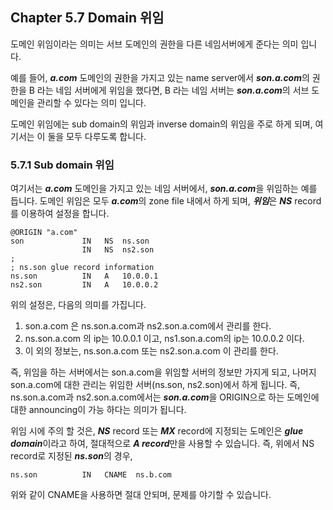 ## Chapter 5.7 Domain 위임

도메인 위임이라는 의미는 서브 도메인의 권한을 다른 네임서버에게 준다는 의미 입니다.

예를 들어, ***a.com*** 도메인의 권한을 가지고 있는 name server에서 ***son.a.com***의 권한을 B 라는 네임 서버에게 위임을 했다면, B 라는 네임 서버는 ***son.a.com***의 서브 도메인을 관리할 수 있다는 의미 입니다.

도메인 위임에는 sub domain의 위임과 inverse domain의 위임을 주로 하게 되며, 여기서는 이 둘을 모두 다루도록 합니다.

### 5.7.1 Sub domain 위임

여기서는 ***a.com*** 도메인을 가지고 있는 네임 서버에서, ***son.a.com***을 위임하는 예를 듭니다. 도메인 위임은 모두 ***a.com***의 zone file 내에서 하게 되며, ***위임***은 ***NS*** record를 이용하여 설정을 합니다.

```
@ORIGIN "a.com"
son             IN   NS  ns.son
                IN   NS  ns2.son
;
; ns.son glue record information
ns.son          IN   A   10.0.0.1
ns2.son         IN   A   10.0.0.2
```

위의 설정은, 다음의 의미를 가집니다.

1. son.a.com 은 ns.son.a.com과 ns2.son.a.com에서 관리를 한다.
2. ns.son.a.com 의 ip는 10.0.0.1 이고, ns1.son.a.com의 ip는 10.0.0.2 이다.
3. 이 외의 정보는, ns.son.a.com 또는 ns2.son.a.com 이 관리를 한다.

즉, 위임을 하는 서버에서는 son.a.com을 위임할 서버의 정보만 가지게 되고, 나머지 son.a.com에 대한 관리는 위임한 서버(ns.son, ns2.son)에서 하게 됩니다. 즉, ns.son.a.com과 ns2.son.a.com에서는 ***son.a.com***을 ORIGIN으로 하는 도메인에 대한 announcing이 가능 하다는 의미가 됩니다.

위임 시에 주의 할 것은, ***NS*** record 또는 ***MX*** record에 지정되는 도메인은 ***glue domain***이라고 하여, 절대적으로 ***A record***만을 사용할 수 있습니다. 즉, 위에서 NS record로 지정된 ***ns.son***의 경우,

```
ns.son          IN   CNAME  ns.b.com
```

위와 같이 CNAME을 사용하면 절대 안되며, 문제를 야기할 수 있습니다.
